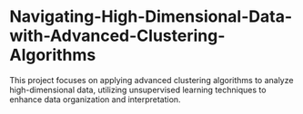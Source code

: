 # Navigating-High-Dimensional-Data-with-Advanced-Clustering-Algorithms
This project focuses on applying advanced clustering algorithms to analyze high-dimensional data, utilizing unsupervised learning techniques to enhance data organization and interpretation.

